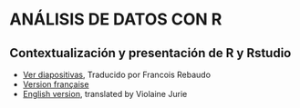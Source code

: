 # ANÁLISIS DE DATOS CON R

## Contextualización y presentación de R y Rstudio

- [Ver diapositivas](https://huguespecout.github.io/R_presentation_SP/#/), Traducido por Francois Rebaudo
- [Version française](https://huguespecout.github.io/R_presentation_FR/#/)
- [English version](https://huguespecout.github.io/R_presentation_EN/#/), translated by Violaine Jurie       
